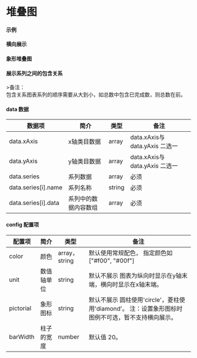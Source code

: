 # 堆叠图

#### 示例
<vuep template="#simple"></vuep>

<script v-pre type="text/x-template" id="simple">
<template>
    <e-stack-bar 
		:data="data" 
		style="width: 600px; height: 400px;"
	></e-stack-bar>
</template>

<script>
  export default {
    data () {
      return {
        data: {
            xAxis: ['2015年', '2016年', '2017年'],
            series: [
                { name: 'A', data: [20, 25, 30] },
                { name: 'B', data: [20, 25, 30] },
                { name: 'C', data: [60, 50, 40] }
            ]
        }
      }
    }
  }
</script>
</script>

#### 横向展示
<vuep template="#simple_1"></vuep>

<script v-pre type="text/x-template" id="simple_1">
<template>
    <e-stack-bar 
        :data="data"
        style="width: 600px; height: 400px;"
    ></e-stack-bar>
</template>

<script>
  export default {
    data () {
      return {
        data: {
            yAxis: ['2015年', '2016年', '2017年'],
            series: [
                { name: 'A', data: [20, 25, 30] },
                { name: 'B', data: [20, 25, 30] },
                { name: 'C', data: [60, 50, 40] }
            ]
        }
      }
    }
  }
</script>
</script>

#### 象形堆叠图
<vuep template="#simple_xx"></vuep>

<script v-pre type="text/x-template" id="simple_xx">
<template>
	<div>
		<e-stack-bar
			style="width: 600px;height: 300px;"
			:data="data"
			:config="{
				pictorial: 'circle',
			}"
		></e-stack-bar>
		<e-stack-bar
			style="width: 600px;height: 300px;"
			:data="data"
			:config="{
				pictorial: 'diamond',
				barWidth: 30
			}"
		></e-stack-bar>
		
	</div>
</template>

<script>
  export default {
    data () {
      return {
        data: {
            xAxis: ['2015年', '2016年', '2017年'],
            series: [
                { name: 'A', data: [20, 25, 30] },
                { name: 'B', data: [20, 25, 30] },
                { name: 'C', data: [60, 50, 40] }
            ]
        }
      }
    }
  }
</script>
</script>

#### 展示系列之间的包含关系
<vuep template="#simple_bhxx"></vuep>

<script v-pre type="text/x-template" id="simple_bhxx">
<template>
	<div>
		<e-stack-bar
			style="width: 600px;height: 300px;"
			:data="data"
			:config="{
				barWidth: 30,
				include: true
			}"
		></e-stack-bar>
		<e-stack-bar
			style="width: 600px;height: 300px;"
			:data="data"
			:config="{
				pictorial: 'diamond',
				barWidth: 30,
				include: true
			}"
		></e-stack-bar>
		
	</div>
</template>

<script>
  export default {
    data () {
      return {
        data: {
            xAxis: ['2015年', '2016年', '2017年'],
            series: [
                { name: '总数', data: [20, 25, 30] },
                { name: '已完成', data: [10, 22, 20] }
            ]
        }
      }
    }
  }
</script>
</script>
>备注： <br/>
包含关系图表系列的顺序需要从大到小，如总数中包含已完成数，则总数在前。

#### data 数据

| 数据项 | 简介 | 类型 | 备注 |
| --- | --- | --- | --- |
| data.xAxis | x轴类目数据 | array | data.xAxis与data.yAxis 二选一 |
| data.yAxis | y轴类目数据 | array | data.xAxis与data.yAxis 二选一 |
| data.series | 系列数据 | array | 必须 |
| data.series[i].name | 系列名称 | string | 必须 |
| data.series[i].data | 系列中的数据内容数组 | array | 必须 |

#### config 配置项

| 配置项 | 简介 | 类型 | 备注 |
| --- | --- | --- | --- |
| color | 颜色 | array，string | 默认使用常规配色， 指定颜色如["#f00", "#00f"]|
| unit | 数值轴单位 | string | 默认不展示  图表为纵向时显示在y轴末端，横向时显示在x轴末端。|
| pictorial | 象形图标 | string | 默认不展示 圆柱使用'circle'，菱柱使用'diamond'。 注：设置象形图标时图例不可选，暂不支持横向展示。|
| barWidth | 柱子的宽度 | number | 默认值 20。|
